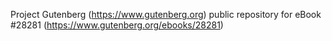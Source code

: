 Project Gutenberg (https://www.gutenberg.org) public repository for eBook #28281 (https://www.gutenberg.org/ebooks/28281)
